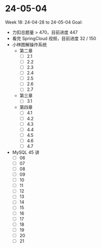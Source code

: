 # 24-05-04
Week 18: 24-04-28 to 24-05-04
Goal:
- 力扣总题量 > 470，目前进度 447
- 看完 SpringCloud 视频，目前进度 32 / 150
- 小林图解操作系统
  - 第二章
    - [ ] 2.1
    - [ ] 2.2
    - [ ] 2.3
    - [ ] 2.4
    - [ ] 2.5
    - [ ] 2.6
    - [ ] 2.7
  - 第三章
    - [ ] 3.1
  - 第四章
    - [ ] 4.1
    - [ ] 4.2
    - [ ] 4.3
    - [ ] 4.4
    - [ ] 4.5
    - [ ] 4.6
    - [ ] 4.7
- MySQL 45 讲
  - [ ] 06
  - [ ] 07
  - [ ] 08
  - [ ] 09
  - [ ] 10
  - [ ] 11
  - [ ] 12
  - [ ] 13
  - [ ] 14
  - [ ] 15
  - [ ] 16
  - [ ] 17
  - [ ] 18
  - [ ] 19
  - [ ] 20
  - [ ] 21
